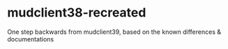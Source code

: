 # mudclient38-recreated
One step backwards from mudclient39, based on the known differences &amp; documentations
